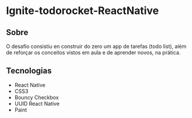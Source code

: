 # Ignite-todorocket-ReactNative

## Sobre
O desafio consistiu en construir do zero um app de tarefas (todo list), além de reforçar os conceitos vistos em aula e de aprender novos, na prática.

## Tecnologias
- React Native
- CSS3
- Bouncy Checkbox
- UUID React Native
- Paint

 
